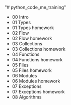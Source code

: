 "# python_code_me_training" 

- 00 Intro
- 01 Types
- 01 Types homework
- 02 Flow
- 02 Flow homework
- 03 Collections
- 03 Collections homework
- 04 Functions
- 04 Functions homework
- 05 Files
- 05 Files homework
- 06 Modules
- 06 Modules homework
- 07 Exceptions
- 07 Exceptions homework
- 08 Algorithms
